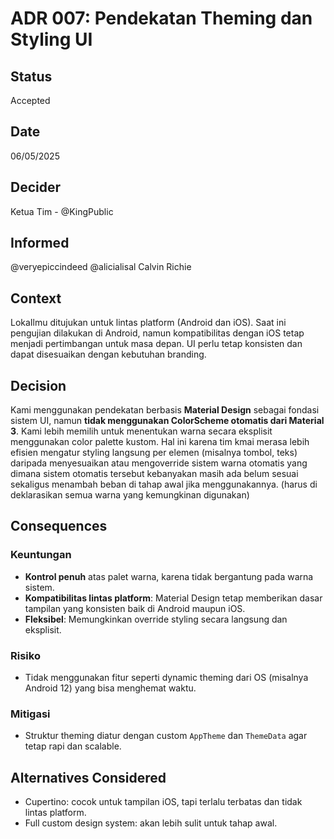 # ADR 007: Pendekatan Theming dan Styling UI

## Status
Accepted

## Date
06/05/2025

## Decider 
Ketua Tim - @KingPublic

## Informed
@veryepiccindeed
@alicialisal
Calvin Richie

## Context

LokaIlmu ditujukan untuk lintas platform (Android dan iOS). Saat ini pengujian dilakukan di Android, namun kompatibilitas dengan iOS tetap menjadi pertimbangan untuk masa depan. UI perlu tetap konsisten dan dapat disesuaikan dengan kebutuhan branding.

## Decision

Kami menggunakan pendekatan berbasis **Material Design** sebagai fondasi sistem UI, namun **tidak menggunakan ColorScheme otomatis dari Material 3**. Kami lebih memilih untuk menentukan warna secara eksplisit menggunakan color palette kustom. Hal ini karena tim kmai merasa lebih efisien mengatur styling langsung per elemen (misalnya tombol, teks) daripada menyesuaikan atau mengoverride sistem warna otomatis yang dimana sistem otomatis tersebut kebanyakan masih ada belum sesuai sekaligus menambah beban di tahap awal jika menggunakannya. (harus di deklarasikan semua warna yang kemungkinan digunakan)

## Consequences

### Keuntungan

* **Kontrol penuh** atas palet warna, karena tidak bergantung pada warna sistem.
* **Kompatibilitas lintas platform**: Material Design tetap memberikan dasar tampilan yang konsisten baik di Android maupun iOS.
* **Fleksibel**: Memungkinkan override styling secara langsung dan eksplisit.

### Risiko

* Tidak menggunakan fitur seperti dynamic theming dari OS (misalnya Android 12) yang bisa menghemat waktu.

### Mitigasi

* Struktur theming diatur dengan custom `AppTheme` dan `ThemeData` agar tetap rapi dan scalable.

## Alternatives Considered

* Cupertino: cocok untuk tampilan iOS, tapi terlalu terbatas dan tidak lintas platform.
* Full custom design system: akan lebih sulit untuk tahap awal.
